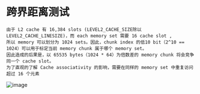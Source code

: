 #  跨界距离测试

```
由于 L2 cache 有 16,384 slots (LEVEL2_CACHE_SIZE除以LEVEL2_CACHE_LINESIZE)，而 each memory set 需要 16 cache slot ,
所以 memory 可以划分为 1024 sets。因此，chunk index 的低10 bit（2^10 == 1024）可以用于标定当前 memory chunk 属于哪个 memory set。
因此造成的后果是，以 65535 bytes（1024 * 64）为倍数差的 memory chunk 将会竞争同一个 cache slot。
为了直观的了解 Cache associativity 的影响，需要在同样的 memory set 中重复访问超过 16 个元素

```
![image](https://github.com/wangshankun/memory_cache_test/blob/master/cache_collision_step/readme.jpg)
